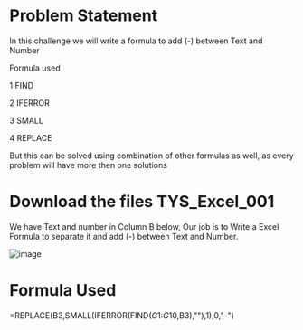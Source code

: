 # Problem Statement
In this challenge we will write a formula to add (-) between Text and Number

Formula used

1	FIND

2	IFERROR

3	SMALL

4	REPLACE

But this can be solved using combination of other formulas as well, as every problem will have more then one solutions



# Download the files TYS_Excel_001

We have Text and number in Column B below, Our job is to Write a Excel Formula to separate it and add (-) between Text and Number.


![image](https://github.com/suraj-p-acharya/test-your-skills/assets/118610857/59eaa2e4-9a9f-4813-980e-b31f0593f118)

# Formula Used

=REPLACE(B3,SMALL(IFERROR(FIND($G$1:$G$10,B3),""),1),0,"-")
